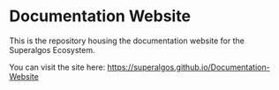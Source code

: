 # Documentation Website 
This is the repository housing the documentation website for the Superalgos Ecosystem. 

You can visit the site here: https://superalgos.github.io/Documentation-Website
